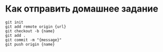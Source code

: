 # Как отправить домашнее задание

```
git init
git add remote origin {url}
git checkout -b {name}
git add .
git commit -m "{message}"
git push origin {name}
```

